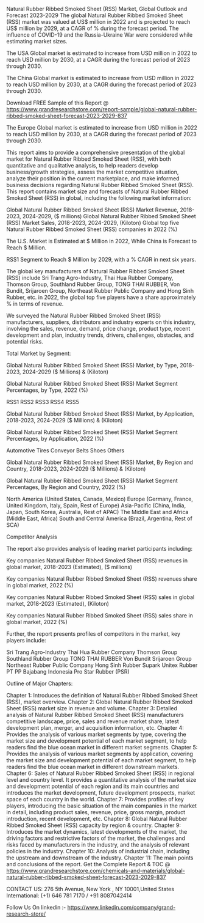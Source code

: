 Natural Rubber Ribbed Smoked Sheet (RSS) Market, Global Outlook and Forecast 2023-2029
The global Natural Rubber Ribbed Smoked Sheet (RSS) market was valued at US$ million in 2022 and is projected to reach US$ million by 2029, at a CAGR of % during the forecast period. The influence of COVID-19 and the Russia-Ukraine War were considered while estimating market sizes.

The USA Global market is estimated to increase from USD million in 2022 to reach USD million by 2030, at a CAGR during the forecast period of 2023 through 2030.

The China Global market is estimated to increase from USD million in 2022 to reach USD million by 2030, at a CAGR during the forecast period of 2023 through 2030.

Download FREE Sample of this Report @ https://www.grandresearchstore.com/report-sample/global-natural-rubber-ribbed-smoked-sheet-forecast-2023-2029-837

The Europe Global market is estimated to increase from USD million in 2022 to reach USD million by 2030, at a CAGR during the forecast period of 2023 through 2030.

This report aims to provide a comprehensive presentation of the global market for Natural Rubber Ribbed Smoked Sheet (RSS), with both quantitative and qualitative analysis, to help readers develop business/growth strategies, assess the market competitive situation, analyze their position in the current marketplace, and make informed business decisions regarding Natural Rubber Ribbed Smoked Sheet (RSS). This report contains market size and forecasts of Natural Rubber Ribbed Smoked Sheet (RSS) in global, including the following market information:

Global Natural Rubber Ribbed Smoked Sheet (RSS) Market Revenue, 2018-2023, 2024-2029, ($ millions)
Global Natural Rubber Ribbed Smoked Sheet (RSS) Market Sales, 2018-2023, 2024-2029, (Kiloton)
Global top five Natural Rubber Ribbed Smoked Sheet (RSS) companies in 2022 (%)

The U.S. Market is Estimated at $ Million in 2022, While China is Forecast to Reach $ Million.

RSS1 Segment to Reach $ Million by 2029, with a % CAGR in next six years.

The global key manufacturers of Natural Rubber Ribbed Smoked Sheet (RSS) include Sri Trang Agro-Industry, Thai Hua Rubber Company, Thomson Group, Southland Rubber Group, TONG THAI RUBBER, Von Bundit, Srijaroen Group, Northeast Rubber Public Company and Hong Sinh Rubber, etc. in 2022, the global top five players have a share approximately % in terms of revenue.

We surveyed the Natural Rubber Ribbed Smoked Sheet (RSS) manufacturers, suppliers, distributors and industry experts on this industry, involving the sales, revenue, demand, price change, product type, recent development and plan, industry trends, drivers, challenges, obstacles, and potential risks.

Total Market by Segment:

Global Natural Rubber Ribbed Smoked Sheet (RSS) Market, by Type, 2018-2023, 2024-2029 ($ Millions) & (Kiloton)

Global Natural Rubber Ribbed Smoked Sheet (RSS) Market Segment Percentages, by Type, 2022 (%)

RSS1
RSS2
RSS3
RSS4
RSS5

Global Natural Rubber Ribbed Smoked Sheet (RSS) Market, by Application, 2018-2023, 2024-2029 ($ Millions) & (Kiloton)

Global Natural Rubber Ribbed Smoked Sheet (RSS) Market Segment Percentages, by Application, 2022 (%)

Automotive Tires
Conveyor Belts
Shoes
Others

Global Natural Rubber Ribbed Smoked Sheet (RSS) Market, By Region and Country, 2018-2023, 2024-2029 ($ Millions) & (Kiloton)

Global Natural Rubber Ribbed Smoked Sheet (RSS) Market Segment Percentages, By Region and Country, 2022 (%)

North America (United States, Canada, Mexico)
Europe (Germany, France, United Kingdom, Italy, Spain, Rest of Europe)
Asia-Pacific (China, India, Japan, South Korea, Australia, Rest of APAC)
The Middle East and Africa (Middle East, Africa)
South and Central America (Brazil, Argentina, Rest of SCA)

Competitor Analysis

The report also provides analysis of leading market participants including:

Key companies Natural Rubber Ribbed Smoked Sheet (RSS) revenues in global market, 2018-2023 (Estimated), ($ millions)

Key companies Natural Rubber Ribbed Smoked Sheet (RSS) revenues share in global market, 2022 (%)

Key companies Natural Rubber Ribbed Smoked Sheet (RSS) sales in global market, 2018-2023 (Estimated), (Kiloton)

Key companies Natural Rubber Ribbed Smoked Sheet (RSS) sales share in global market, 2022 (%)

Further, the report presents profiles of competitors in the market, key players include:

Sri Trang Agro-Industry
Thai Hua Rubber Company
Thomson Group
Southland Rubber Group
TONG THAI RUBBER
Von Bundit
Srijaroen Group
Northeast Rubber Public Company
Hong Sinh Rubber
Supark
Unitex Rubber
PT PP Bajabang Indonesia
Pro Star Rubber (PSR)

Outline of Major Chapters:

Chapter 1: Introduces the definition of Natural Rubber Ribbed Smoked Sheet (RSS), market overview.
Chapter 2: Global Natural Rubber Ribbed Smoked Sheet (RSS) market size in revenue and volume.
Chapter 3: Detailed analysis of Natural Rubber Ribbed Smoked Sheet (RSS) manufacturers competitive landscape, price, sales and revenue market share, latest development plan, merger, and acquisition information, etc.
Chapter 4: Provides the analysis of various market segments by type, covering the market size and development potential of each market segment, to help readers find the blue ocean market in different market segments.
Chapter 5: Provides the analysis of various market segments by application, covering the market size and development potential of each market segment, to help readers find the blue ocean market in different downstream markets.
Chapter 6: Sales of Natural Rubber Ribbed Smoked Sheet (RSS) in regional level and country level. It provides a quantitative analysis of the market size and development potential of each region and its main countries and introduces the market development, future development prospects, market space of each country in the world.
Chapter 7: Provides profiles of key players, introducing the basic situation of the main companies in the market in detail, including product sales, revenue, price, gross margin, product introduction, recent development, etc.
Chapter 8: Global Natural Rubber Ribbed Smoked Sheet (RSS) capacity by region & country.
Chapter 9: Introduces the market dynamics, latest developments of the market, the driving factors and restrictive factors of the market, the challenges and risks faced by manufacturers in the industry, and the analysis of relevant policies in the industry.
Chapter 10: Analysis of industrial chain, including the upstream and downstream of the industry.
Chapter 11: The main points and conclusions of the report.
Get the Complete Report & TOC @ https://www.grandresearchstore.com/chemicals-and-materials/global-natural-rubber-ribbed-smoked-sheet-forecast-2023-2029-837

CONTACT US:
276 5th Avenue, New York , NY 10001,United States
International: (+1) 646 781 7170 / +91 8087042414

Follow Us On linkedin :- https://www.linkedin.com/company/grand-research-store/
